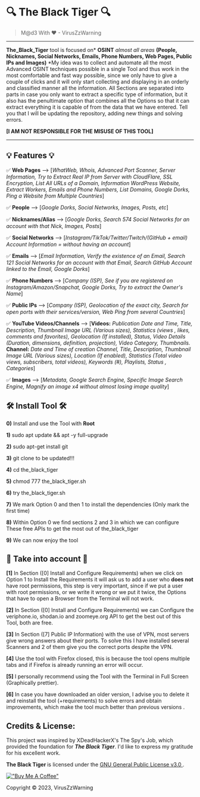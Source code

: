 # 🔍 The Black Tiger 🔍


> M@d3 With ❤ - VirusZzWarning

---

**The_Black_Tiger** tool is focused on* **OSINT** *almost all areas* **(People, Nicknames, Social Networks, Emails, Phone Numbers, Web Pages, Public IPs and Images)** *My idea was to collect and automate all the most Advanced OSINT techniques possible in a single Tool and thus work in the most comfortable and fast way possible, since we only have to give a couple of clicks and it will only start collecting and displaying in an orderly and classified manner all the information. All Sections are separated into parts in case you only want to extract a specific type of information, but it also has the penultimate option that combines all the Options so that it can extract everything it is capable of from the data that we have entered. Tell you that I will be updating the repository, adding new things and solving errors.

 **[I AM NOT RESPONSIBLE FOR THE MISUSE OF THIS TOOL]**

---

## 💡 Features 💡

✅ **Web Pages** --> [*WhatWeb, Whois, Advanced Port Scanner, Server Information, Try to Extract Real IP from Server with CloudFlare, SSL Encryption, List All URLs of a Domain, Information WordPress Website, Extract Workers, Emails and Phone Numbers, List Domains, Google Dorks, Ping a Website from Multiple Countries*]

✅ **People** --> [*Google Dorks, Social Networks, Images, Posts, etc*]

✅ **Nicknames/Alias** --> [*Google Dorks, Search 574 Social Networks for an account with that Nick, Images, Posts*]

✅ **Social Networks** --> [*Instagram/TikTok/Twitter/Twitch/(GitHub + email) Account Information = without having an account*]

✅ **Emails** --> [*Email Information, Verify the existence of an Email, Search 121 Social Networks for an account with that Email, Search GitHub Account linked to the Email, Google Dorks*]

✅ **Phone Numbers** --> [*Company (ISP), See if you are registered on Instagram/Amazon/Snapchat, Google Dorks, Try to extract the Owner's Name*]

✅ **Public IPs** --> [*Company (ISP), Geolocation of the exact city, Search for open ports with their services/version, Web Ping from several Countries*]

✅ **YouTube Videos/Channels** --> [**Videos:** *Publication Date and Time, Title, Description, Thumbnail Image URL (Various sizes), Statistics (views , likes, comments and favorites), Geolocation (If installed), Status, Video Details (Duration, dimensions, definition, projection), Video Category, Thumbnails.* **Channel:** *Date and Time of creation Channel, Title, Description, Thumbnail Image URL (Various sizes), Location (If enabled), Statistics (Total video views, subscribers, total videos), Keywords (#), Playlists, Status , Categories*]

✅ **Images** --> [*Metadata, Google Search Engine, Specific Image Search Engine, Magnify an image x4 without almost losing image quality*]

## 🛠 Install Tool 🛠

**0)** Install and use the Tool with **Root**

**1)** sudo apt update && apt -y full-upgrade

**2)** sudo apt-get install git

**3)** git clone to be updated!!!

**4)** cd the_black_tiger

**5)** chmod 777 the_black_tiger.sh

**6)** try the_black_tiger.sh

**7)** We mark Option 0 and then 1 to install the dependencies (Only mark the first time)

**8)** Within Option 0 we find sections 2 and 3 in which we can configure
These free APIs to get the most out of the_black_tiger

**9)** We can now enjoy the tool

## 🎲 Take into account 🎲

**[1]** In Section ([0] Install and Configure Requirements) when we click on Option 1 to Install the Requirements it will ask us to add a user who **does not** have root permissions, this step is very important, since if we put a user with root permissions, or we write it wrong or we put it twice, the Options that have to open a Browser from the Terminal will not work.

**[2]** In Section ([0] Install and Configure Requirements) we can Configure the veriphone.io, shodan.io and zoomeye.org API to get the best out of this Tool, both are free.

**[3]** In Section ([7] Public IP Information) with the use of VPN, most servers give wrong answers about their ports. To solve this I have installed several Scanners and 2 of them give you the correct ports despite the VPN.

**[4]** Use the tool with Firefox closed, this is because the tool opens multiple tabs and if Firefox is already running an error will occur.

**[5]** I personally recommend using the Tool with the Terminal in Full Screen (Graphically prettier).

**[6]** In case you have downloaded an older version, I advise you to delete it and reinstall the tool (+requirements) to solve errors and obtain improvements, which make the tool much better than previous versions .

## Credits & License:

This project was inspired by XDeadHackerX's The Spy's Job, which provided the foundation for *<b>The Black Tiger</b>*. I'd like to express my gratitude for his excellent work.

<b>The Black Tiger </b> is licensed under the [GNU General Public License v3.0 ](LICENSE). 

[!["Buy Me A Coffee"](https://www.buymeacoffee.com/assets/img/custom_images/orange_img.png)](https://www.buymeacoffee.com/hrisikesh)

Copyright © 2023, VirusZzWarning
